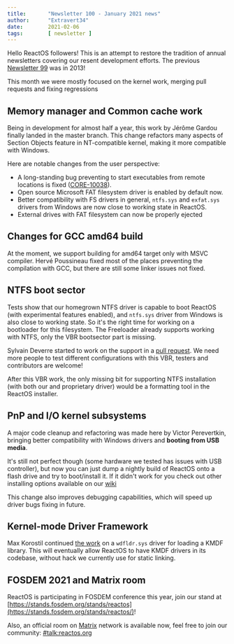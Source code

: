```yaml
---
title:       "Newsletter 100 - January 2021 news"
author:      "Extravert34"
date:        2021-02-06
tags:        [ newsletter ]
---
```


Hello ReactOS followers!
This is an attempt to restore the tradition of annual newsletters covering our resent development efforts.
The previous [Newsletter 99](/blogs/newsletter-99) was in 2013!

This month we were mostly focused on the kernel work, merging pull requests and fixing regressions

## Memory manager and Common cache work

Being in development for almost half a year, this work by Jérôme Gardou finally landed in the master branch.
This change refactors many aspects of Section Objects feature in NT-compatible kernel, making it more compatible with Windows.

Here are notable changes from the user perspective:

* A long-standing bug preventing to start executables from remote locations is fixed ([CORE-10038](https://jira.reactos.org/browse/CORE-10038)).
* Open source Microsoft FAT filesystem driver is enabled by default now.
* Better compatibility with FS drivers in general, `ntfs.sys` and `exfat.sys` drivers from Windows are now close to working state in ReactOS.
* External drives with FAT filesystem can now be properly ejected

## Changes for GCC amd64 build

At the moment, we support building for amd64 target only with MSVC compiler.
Hervé Poussineau fixed most of the places preventing the compilation with GCC, but there are still some linker issues not fixed.

## NTFS boot sector

Tests show that our homegrown NTFS driver is capable to boot ReactOS (with experimental features enabled),
and `ntfs.sys` driver from Windows is also close to working state. So it's the right time for working on a bootloader for this filesystem.
The Freeloader already supports working with NTFS, only the VBR bootsector part is missing.

Sylvain Deverre started to work on the support in a [pull request](https://github.com/reactos/reactos/pull/3416).
We need more people to test different configurations with this VBR, testers and contributors are welcome!

After this VBR work, the only missing bit for supporting NTFS installation (with both our and proprietary driver)
would be a formatting tool in the ReactOS installer.

## PnP and I/O kernel subsystems

A major code cleanup and refactoring was made here by Victor Perevertkin,
bringing better compatibility with Windows drivers and **booting from USB media**.

It's still not perfect though (some hardware we tested has issues with USB controller),
but now you can just dump a nightly build of ReactOS onto a flash drive and try to boot/install it.
If it didn't work for you check out other installing options available on our [wiki](https://reactos.org/wiki/Installing_ReactOS#Installing_ReactOS)

This change also improves debugging capabilities, which will speed up driver bugs fixing in future.

## Kernel-mode Driver Framework

Max Korostil continued [the work](https://github.com/reactos/reactos/pull/3276) on a `wdfldr.sys` driver for loading a KMDF library. This will eventually allow ReactOS to have KMDF drivers
in its codebase, without hack we currently use for static linking.

## FOSDEM 2021 and Matrix room

ReactOS is participating in FOSDEM conference this year, join our stand at [https://stands.fosdem.org/stands/reactos](https://stands.fosdem.org/stands/reactos/)!

Also, an official room on [Matrix](https://matrix.org) network is available now,
feel free to join our community: [#talk:reactos.org](https://matrix.to/#/#talk:reactos.org)
